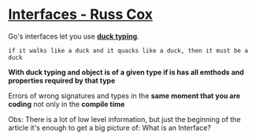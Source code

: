 # [Interfaces - Russ Cox](https://research.swtch.com/interfaces)

Go's interfaces let you use [**duck typing**](https://en.wikipedia.org/wiki/Duck_typing).

    if it walks like a duck and it quacks like a duck, then it must be a duck

**With duck typing and object is of a given type if is has all emthods and properties required by that type**

Errors of wrong signatures and types in the **same moment that you are coding** not only in the **compile time**

Obs: There is a lot of low level information, but just the beginning of the article it's enough to get a big picture of: What is an Interface?
